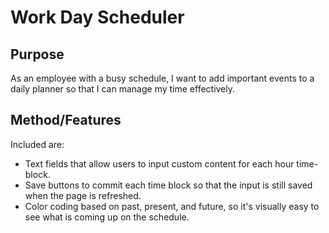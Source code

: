 # Work Day Scheduler

## Purpose
As an employee with a busy schedule, I want to add important events to a daily planner so that I can manage my time effectively.

## Method/Features
Included are:
- Text fields that allow users to input custom content for each hour time-block.
- Save buttons to commit each time block so that the input is still saved when the page is refreshed.
- Color coding based on past, present, and future, so it's visually easy to see what is coming up on the schedule.